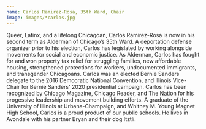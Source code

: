 ```yaml
---
name: Carlos Ramirez-Rosa, 35th Ward, Chair
image: images/*carlos.jpg
---
```


Queer, Latinx, and a lifelong Chicagoan, Carlos Ramirez-Rosa is now in his second term as Alderman of Chicago’s 35th Ward. A deportation defense organizer prior to his election, Carlos has legislated by working alongside movements for social and economic justice. As Alderman, Carlos has fought for and won property tax relief for struggling families, new affordable housing, strengthened protections for workers, undocumented immigrants, and transgender Chicagoans. Carlos was an elected Bernie Sanders delegate to the 2016 Democratic National Convention, and Illinois Vice-Chair for Bernie Sanders' 2020 presidential campaign. Carlos has been recognized by Chicago Magazine, Chicago Reader, and The Nation for his progessive leadership and movement building efforts. A graduate of the University of Illinois at Urbana-Champaign, and Whitney M. Young Magnet High School, Carlos is a proud product of our public schools. He lives in Avondale with his partner Bryan and their dog Itztli.
